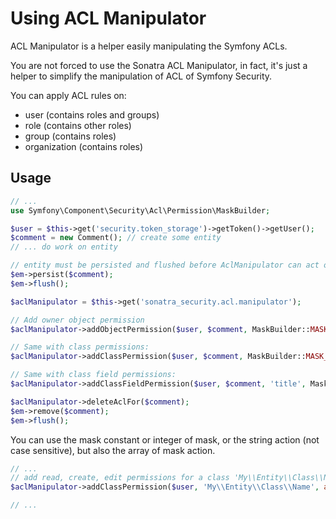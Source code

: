 Using ACL Manipulator
=====================

ACL Manipulator is a helper easily manipulating the Symfony ACLs.

You are not forced to use the Sonatra ACL Manipulator, in fact, it's
just a helper to simplify the manipulation of ACL of Symfony Security.

You can apply ACL rules on:

- user (contains roles and groups)
- role (contains other roles)
- group (contains roles)
- organization (contains roles)

## Usage

```php
// ...
use Symfony\Component\Security\Acl\Permission\MaskBuilder;

$user = $this->get('security.token_storage')->getToken()->getUser();
$comment = new Comment(); // create some entity
// ... do work on entity

// entity must be persisted and flushed before AclManipulator can act on it (needs identifier)
$em->persist($comment);
$em->flush();

$aclManipulator = $this->get('sonatra_security.acl.manipulator');

// Add owner object permission
$aclManipulator->addObjectPermission($user, $comment, MaskBuilder::MASK_OWNER);

// Same with class permissions:
$aclManipulator->addClassPermission($user, $comment, MaskBuilder::MASK_OWNER);

// Same with class field permissions:
$aclManipulator->addClassFieldPermission($user, $comment, 'title', MaskBuilder::MASK_OWNER);

$aclManipulator->deleteAclFor($comment);
$em->remove($comment);
$em->flush();
```

You can use the mask constant or integer of mask, or the string action (not case sensitive),
but also the array of mask action.

```php
// ...
// add read, create, edit permissions for a class 'My\\Entity\\Class\\Name'
$aclManipulator->addClassPermission($user, 'My\\Entity\\Class\\Name', array(MaskBuilder::MASK_VIEW, 2, 'edit'));

// ...
```

